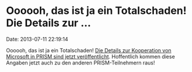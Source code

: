 Oooooh, das ist ja ein Totalschaden! Die Details zur \...
=========================================================

Date: 2013-07-11 22:19:14

Oooooh, das ist ja ein Totalschaden! [Die Details zur Kooperation von
Microsoft in PRISM sind jetzt
veröffentlicht](http://www.guardian.co.uk/world/2013/jul/11/microsoft-nsa-collaboration-user-data).
Hoffentlich kommen diese Angaben jetzt auch zu den anderen
PRISM-Teilnehmern raus!
